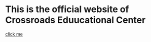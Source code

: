 # This is the official website of Crossroads Eduucational Center

[click me](https://crossroadseducationalcenter.github.io)
